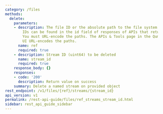 ```yaml
---
category: /files
methods:
  delete:
    parameters:
    - description: The file ID or the absolute path to the file system object. File
        IDs can be found in the id field of responses of APIs that return file attributes.
        You must URL-encode the paths. The APIs & Tools page in the Qumulo Core Web
        UI URL-encodes the paths.
      name: ref
      required: true
    - description: Stream ID (uint64) to be deleted
      name: stream_id
      required: true
    response_body: {}
    responses:
    - code: '200'
      description: Return value on success
    summary: Delete a named stream on provided object
rest_endpoint: /v1/files/{ref}/streams/{stream_id}
api_version: v1
permalink: /rest-api-guide/files/ref_streams_stream_id.html
sidebar: rest_api_guide_sidebar
---
```

